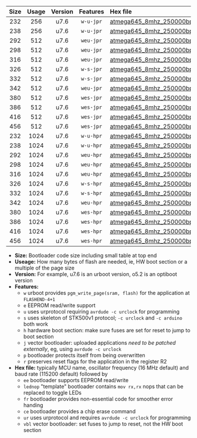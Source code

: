 |Size|Usage|Version|Features|Hex file|
|:-:|:-:|:-:|:-:|:--|
|232|256|u7.6|`w-u-jpr`|[atmega645_8mhz_250000bps_ur_vbl.hex](https://raw.githubusercontent.com/stefanrueger/urboot/main/atmega645_8mhz_250000bps_ur_vbl.hex)|
|238|256|u7.6|`w-u-jpr`|[atmega645_8mhz_250000bps_lednop_ur_vbl.hex](https://raw.githubusercontent.com/stefanrueger/urboot/main/atmega645_8mhz_250000bps_lednop_ur_vbl.hex)|
|292|512|u7.6|`weu-jpr`|[atmega645_8mhz_250000bps_ee_ur_vbl.hex](https://raw.githubusercontent.com/stefanrueger/urboot/main/atmega645_8mhz_250000bps_ee_ur_vbl.hex)|
|298|512|u7.6|`weu-jpr`|[atmega645_8mhz_250000bps_ee_lednop_ur_vbl.hex](https://raw.githubusercontent.com/stefanrueger/urboot/main/atmega645_8mhz_250000bps_ee_lednop_ur_vbl.hex)|
|316|512|u7.6|`weu-jpr`|[atmega645_8mhz_250000bps_ee_lednop_fr_ur_vbl.hex](https://raw.githubusercontent.com/stefanrueger/urboot/main/atmega645_8mhz_250000bps_ee_lednop_fr_ur_vbl.hex)|
|326|512|u7.6|`w-s-jpr`|[atmega645_8mhz_250000bps_vbl.hex](https://raw.githubusercontent.com/stefanrueger/urboot/main/atmega645_8mhz_250000bps_vbl.hex)|
|332|512|u7.6|`w-s-jpr`|[atmega645_8mhz_250000bps_lednop_vbl.hex](https://raw.githubusercontent.com/stefanrueger/urboot/main/atmega645_8mhz_250000bps_lednop_vbl.hex)|
|342|512|u7.6|`weu-jpr`|[atmega645_8mhz_250000bps_ee_lednop_fr_ce_ur_vbl.hex](https://raw.githubusercontent.com/stefanrueger/urboot/main/atmega645_8mhz_250000bps_ee_lednop_fr_ce_ur_vbl.hex)|
|380|512|u7.6|`wes-jpr`|[atmega645_8mhz_250000bps_ee_vbl.hex](https://raw.githubusercontent.com/stefanrueger/urboot/main/atmega645_8mhz_250000bps_ee_vbl.hex)|
|386|512|u7.6|`wes-jpr`|[atmega645_8mhz_250000bps_ee_lednop_vbl.hex](https://raw.githubusercontent.com/stefanrueger/urboot/main/atmega645_8mhz_250000bps_ee_lednop_vbl.hex)|
|416|512|u7.6|`wes-jpr`|[atmega645_8mhz_250000bps_ee_lednop_fr_vbl.hex](https://raw.githubusercontent.com/stefanrueger/urboot/main/atmega645_8mhz_250000bps_ee_lednop_fr_vbl.hex)|
|456|512|u7.6|`wes-jpr`|[atmega645_8mhz_250000bps_ee_lednop_fr_ce_vbl.hex](https://raw.githubusercontent.com/stefanrueger/urboot/main/atmega645_8mhz_250000bps_ee_lednop_fr_ce_vbl.hex)|
|232|1024|u7.6|`w-u-hpr`|[atmega645_8mhz_250000bps_ur.hex](https://raw.githubusercontent.com/stefanrueger/urboot/main/atmega645_8mhz_250000bps_ur.hex)|
|238|1024|u7.6|`w-u-hpr`|[atmega645_8mhz_250000bps_lednop_ur.hex](https://raw.githubusercontent.com/stefanrueger/urboot/main/atmega645_8mhz_250000bps_lednop_ur.hex)|
|292|1024|u7.6|`weu-hpr`|[atmega645_8mhz_250000bps_ee_ur.hex](https://raw.githubusercontent.com/stefanrueger/urboot/main/atmega645_8mhz_250000bps_ee_ur.hex)|
|298|1024|u7.6|`weu-hpr`|[atmega645_8mhz_250000bps_ee_lednop_ur.hex](https://raw.githubusercontent.com/stefanrueger/urboot/main/atmega645_8mhz_250000bps_ee_lednop_ur.hex)|
|316|1024|u7.6|`weu-hpr`|[atmega645_8mhz_250000bps_ee_lednop_fr_ur.hex](https://raw.githubusercontent.com/stefanrueger/urboot/main/atmega645_8mhz_250000bps_ee_lednop_fr_ur.hex)|
|326|1024|u7.6|`w-s-hpr`|[atmega645_8mhz_250000bps.hex](https://raw.githubusercontent.com/stefanrueger/urboot/main/atmega645_8mhz_250000bps.hex)|
|332|1024|u7.6|`w-s-hpr`|[atmega645_8mhz_250000bps_lednop.hex](https://raw.githubusercontent.com/stefanrueger/urboot/main/atmega645_8mhz_250000bps_lednop.hex)|
|342|1024|u7.6|`weu-hpr`|[atmega645_8mhz_250000bps_ee_lednop_fr_ce_ur.hex](https://raw.githubusercontent.com/stefanrueger/urboot/main/atmega645_8mhz_250000bps_ee_lednop_fr_ce_ur.hex)|
|380|1024|u7.6|`wes-hpr`|[atmega645_8mhz_250000bps_ee.hex](https://raw.githubusercontent.com/stefanrueger/urboot/main/atmega645_8mhz_250000bps_ee.hex)|
|386|1024|u7.6|`wes-hpr`|[atmega645_8mhz_250000bps_ee_lednop.hex](https://raw.githubusercontent.com/stefanrueger/urboot/main/atmega645_8mhz_250000bps_ee_lednop.hex)|
|416|1024|u7.6|`wes-hpr`|[atmega645_8mhz_250000bps_ee_lednop_fr.hex](https://raw.githubusercontent.com/stefanrueger/urboot/main/atmega645_8mhz_250000bps_ee_lednop_fr.hex)|
|456|1024|u7.6|`wes-hpr`|[atmega645_8mhz_250000bps_ee_lednop_fr_ce.hex](https://raw.githubusercontent.com/stefanrueger/urboot/main/atmega645_8mhz_250000bps_ee_lednop_fr_ce.hex)|

- **Size:** Bootloader code size including small table at top end
- **Useage:** How many bytes of flash are needed, ie, HW boot section or a multiple of the page size
- **Version:** For example, u7.6 is an urboot version, o5.2 is an optiboot version
- **Features:**
  + `w` urboot provides `pgm_write_page(sram, flash)` for the application at `FLASHEND-4+1`
  + `e` EEPROM read/write support
  + `u` uses urprotocol requiring `avrdude -c urclock` for programming
  + `s` uses skeleton of STK500v1 protocol; `-c urclock` and `-c arduino` both work
  + `h` hardware boot section: make sure fuses are set for reset to jump to boot section
  + `j` vector bootloader: uploaded applications *need to be patched externally*, eg, using `avrdude -c urclock`
  + `p` bootloader protects itself from being overwritten
  + `r` preserves reset flags for the application in the register R2
- **Hex file:** typically MCU name, oscillator frequency (16 MHz default) and baud rate (115200 default) followed by
  + `ee` bootloader supports EEPROM read/write
  + `lednop` "template" bootloader contains `mov rx,rx` nops that can be replaced to toggle LEDs
  + `fr` bootloader provides non-essential code for smoother error handing
  + `ce` bootloader provides a chip erase command
  + `ur` uses urprotocol and requires `avrdude -c urclock` for programming
  + `vbl` vector bootloader: set fuses to jump to reset, not the HW boot section
